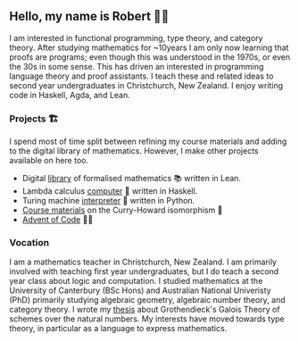 ## Hello, my name is Robert :man_technologist:

I am interested in functional programming, type theory, and category theory. After studying mathematics for ~10years I am only now learning that proofs are programs; even though this was understood in the 1970s, or even the 30s in some sense. This has driven an interested in programming language theory and proof assistants. I teach these and related ideas to second year undergraduates in Christchurch, New Zealand. I enjoy writing code in Haskell, Agda, and Lean. 

### Projects :building_construction:

I spend most of time split between refining my course materials and adding to the digital library of mathematics. However, I make other projects available on here too. 

- Digital [library](https://github.com/SyntakticSugar/mathematics) of formalised mathematics :books: written in Lean.
- Lambda calculus [computer](https://github.com/SyntakticSugar/lamb) :abacus: written in Haskell.
- Turing machine [interpreter](https://github.com/SyntakticSugar/turing) :steam_locomotive: written in Python.
- [Course materials](https://github.com/SyntakticSugar/proofgrams) on the Curry-Howard isomorphism :notebook_with_decorative_cover:
- [Advent of Code](https://adventofcode.com/) :christmas_tree::santa:

### Vocation
I am a mathematics teacher in Christchurch, New Zealand. I am primarily involved with teaching first year undergraduates, but I do teach a second year class about logic and computation. I studied mathematics at the University of Canterbury (BSc Hons) and Australian National Univeristy (PhD) primarily studying algebraic geometry, algebraic number theory, and category theory. I wrote my [thesis](https://maths-people.anu.edu.au/~borger/student-theses/Robert%20Culling's%20thesis.pdf) about Grothendieck's Galois Theory of schemes over the natural numbers. My interests have moved towards type theory, in particular as a language to express mathematics.

<!--
**SyntakticSugar/SyntakticSugar** is a ✨ _special_ ✨ repository because its `README.md` (this file) appears on your GitHub profile.

Here are some ideas to get you started:

- 🔭 I’m currently working on ...
- 🌱 I’m currently learning ...
- 👯 I’m looking to collaborate on ...
- 🤔 I’m looking for help with ...
- 💬 Ask me about ...
- 📫 How to reach me: ...
- 😄 Pronouns: ...
- ⚡ Fun fact: ...

[![Robert's GitHub stats](https://github-readme-stats.vercel.app/api?username=SyntakticSugar)](https://github.com/SyntakticSugar/github-readme-stats)

-->
